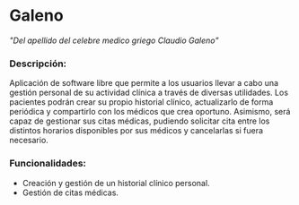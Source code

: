 # Galeno
*"Del apellido del celebre medico griego Claudio Galeno"*
### Descripción:
Aplicación de software libre que permite a los usuarios llevar a cabo una gestión personal de su actividad clínica a través de diversas utilidades. Los pacientes podrán crear su propio historial clínico, actualizarlo de forma periódica y compartirlo con los médicos que crea oportuno. Asimismo, será capaz de gestionar sus citas médicas, pudiendo solicitar cita entre los distintos horarios disponibles por sus médicos y cancelarlas si fuera necesario.
### Funcionalidades:
* Creación y gestión de un historial clínico personal.
* Gestión de citas médicas.

